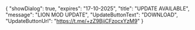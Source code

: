 {
  "showDialog": true,
  "expires": "17-10-2025",
  "title": "UPDATE AVAILABLE",
  "message": "LION MOD UPDATE",
  "UpdateButtonText": "DOWNLOAD",
  "UpdateButtonUrl": "https://t.me/+zZ9BjiCFzocxYzM9"
}
